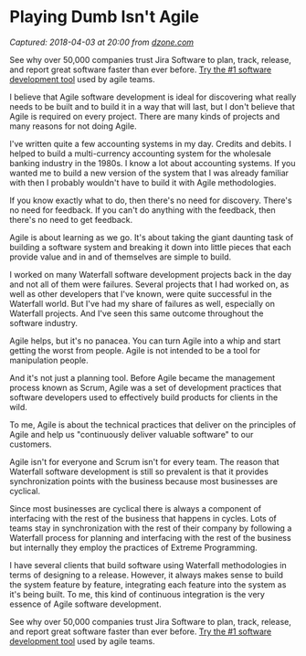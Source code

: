 # Playing Dumb Isn't Agile

_Captured: 2018-04-03 at 20:00 from [dzone.com](https://dzone.com/articles/playing-dumb-isnt-agile?edition=371205&utm_source=Daily%20Digest&utm_medium=email&utm_campaign=Daily%20Digest%202018-04-03)_

See why over 50,000 companies trust Jira Software to plan, track, release, and report great software faster than ever before. [Try the #1 software development tool](https://dzone.com/go?i=281431&u=https%3A%2F%2Fwww.atlassian.com%2Fsoftware%2Fjira%3Futm_source%3Ddzone%26utm_medium%3Ddisplay%26utm_campaign%3Djira_adexp-psa-exp_global-eng_dzone-pre-post-roll-text%26utm_term%3DTry-the-number-one-software-development) used by agile teams.

I believe that Agile software development is ideal for discovering what really needs to be built and to build it in a way that will last, but I don't believe that Agile is required on every project. There are many kinds of projects and many reasons for not doing Agile.

I've written quite a few accounting systems in my day. Credits and debits. I helped to build a multi-currency accounting system for the wholesale banking industry in the 1980s. I know a lot about accounting systems. If you wanted me to build a new version of the system that I was already familiar with then I probably wouldn't have to build it with Agile methodologies.

If you know exactly what to do, then there's no need for discovery. There's no need for feedback. If you can't do anything with the feedback, then there's no need to get feedback.

Agile is about learning as we go. It's about taking the giant daunting task of building a software system and breaking it down into little pieces that each provide value and in and of themselves are simple to build.

I worked on many Waterfall software development projects back in the day and not all of them were failures. Several projects that I had worked on, as well as other developers that I've known, were quite successful in the Waterfall world. But I've had my share of failures as well, especially on Waterfall projects. And I've seen this same outcome throughout the software industry.

Agile helps, but it's no panacea. You can turn Agile into a whip and start getting the worst from people. Agile is not intended to be a tool for manipulation people.

And it's not just a planning tool. Before Agile became the management process known as Scrum, Agile was a set of development practices that software developers used to effectively build products for clients in the wild.

To me, Agile is about the technical practices that deliver on the principles of Agile and help us "continuously deliver valuable software" to our customers.

Agile isn't for everyone and Scrum isn't for every team. The reason that Waterfall software development is still so prevalent is that it provides synchronization points with the business because most businesses are cyclical.

Since most businesses are cyclical there is always a component of interfacing with the rest of the business that happens in cycles. Lots of teams stay in synchronization with the rest of their company by following a Waterfall process for planning and interfacing with the rest of the business but internally they employ the practices of Extreme Programming.

I have several clients that build software using Waterfall methodologies in terms of designing to a release. However, it always makes sense to build the system feature by feature, integrating each feature into the system as it's being built. To me, this kind of continuous integration is the very essence of Agile software development.

See why over 50,000 companies trust Jira Software to plan, track, release, and report great software faster than ever before. [Try the #1 software development tool](https://dzone.com/go?i=281432&u=https%3A%2F%2Fwww.atlassian.com%2Fsoftware%2Fjira%3Futm_source%3Ddzone%26utm_medium%3Ddisplay%26utm_campaign%3Djira_adexp-psa-exp_global-eng_dzone-pre-post-roll-text%26utm_term%3DTry-the-number-one-software-development) used by agile teams.
